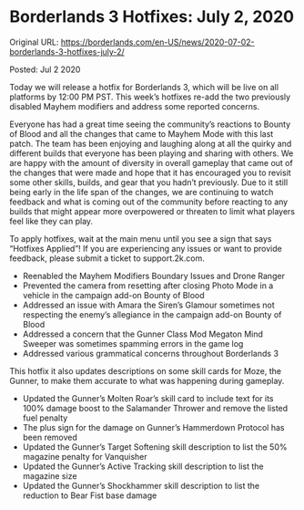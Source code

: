 Borderlands 3 Hotfixes: July 2, 2020
====================================

Original URL: https://borderlands.com/en-US/news/2020-07-02-borderlands-3-hotfixes-july-2/

Posted: Jul 2 2020

Today we will release a hotfix for Borderlands 3, which will be live on all platforms by 12:00 PM PST. This week’s hotfixes re-add the two previously disabled Mayhem modifiers and address some reported concerns.

Everyone has had a great time seeing the community’s reactions to Bounty of Blood and all the changes that came to Mayhem Mode with this last patch. The team has been enjoying and laughing along at all the quirky and different builds that everyone has been playing and sharing with others. We are happy with the amount of diversity in overall gameplay that came out of the changes that were made and hope that it has encouraged you to revisit some other skills, builds, and gear that you hadn’t previously. Due to it still being early in the life span of the changes, we are continuing to watch feedback and what is coming out of the community before reacting to any builds that might appear more overpowered or threaten to limit what players feel like they can play.

To apply hotfixes, wait at the main menu until you see a sign that says “Hotfixes Applied”! If you are experiencing any issues or want to provide feedback, please submit a ticket to support.2k.com.

- Reenabled the Mayhem Modifiers Boundary Issues and Drone Ranger
- Prevented the camera from resetting after closing Photo Mode in a vehicle in the campaign add-on Bounty of Blood
- Addressed an issue with Amara the Siren’s Glamour sometimes not respecting the enemy’s allegiance in the campaign add-on Bounty of Blood
- Addressed a concern that the Gunner Class Mod Megaton Mind Sweeper was sometimes spamming errors in the game log
- Addressed various grammatical concerns throughout Borderlands 3

This hotfix it also updates descriptions on some skill cards for Moze, the Gunner, to make them accurate to what was happening during gameplay.

- Updated the Gunner’s Molten Roar’s skill card to include text for its 100% damage boost to the Salamander Thrower and remove the listed fuel penalty
- The plus sign for the damage on Gunner’s Hammerdown Protocol has been removed
- Updated the Gunner’s Target Softening skill description to list the 50% magazine penalty for Vanquisher
- Updated the Gunner’s Active Tracking skill description to list the magazine size
- Updated the Gunner’s Shockhammer skill description to list the reduction to Bear Fist base damage

